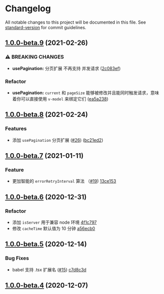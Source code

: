 # Changelog

All notable changes to this project will be documented in this file. See [standard-version](https://github.com/conventional-changelog/standard-version) for commit guidelines.

## [1.0.0-beta.9](https://github.com/attojs/vue-request/compare/v1.0.0-beta.8...v1.0.0-beta.9) (2021-02-26)

### ⚠ BREAKING CHANGES

- **usePagination:** 分页扩展 不再支持 并发请求 ([2c083ef](https://github.com/attojs/vue-request/commit/2c083ef1ab5319947a7db6d86110f65da569085e))

### Refactor

- **usePagination:** `current` 和 `pageSize` 能够被修改并且能同时触发请求，意味着你可以直接使用 `v-model` 来绑定它们 ([ea5a238](https://github.com/attojs/vue-request/commit/ea5a23876322e744c0998ae5bfd787e93bd66e1f))

## [1.0.0-beta.8](https://github.com/attojs/vue-request/compare/v1.0.0-beta.7...v1.0.0-beta.8) (2021-02-24)

### Features

- 添加 `usePagination` 分页扩展 ([#26](https://github.com/attojs/vue-request/issues/26)) ([bc21ed2](https://github.com/attojs/vue-request/commit/bc21ed2f42ce2307a69a758de9b741fb18dd0a6c))

## [1.0.0-beta.7](https://github.com/AttoJS/vue-request/compare/v1.0.0-beta.6...v1.0.0-beta.7) (2021-01-11)

### Feature

- 更加智能的 `errorRetryInterval` 算法 （[#19](https://github.com/AttoJS/vue-request/pull/19)) [13ce153](https://github.com/AttoJS/vue-request/commit/13ce153f5eaafab8d9ffdfac5ec771f35142df23)

## [1.0.0-beta.6](https://github.com/attojs/vue-request/compare/v1.0.0-beta.5...v1.0.0-beta.6) (2020-12-31)

### Refactor

- 添加 `isServer` 用于兼容 node 环境 [4f1c797](https://github.com/AttoJS/vue-request/commit/4f1c7971bed7eb45c68a1d9ae89a2134a29cd7aa)
- 修改 `cacheTime` 默认值为 10 分钟 [a56ecb0](https://github.com/AttoJS/vue-request/commit/a56ecb012dea93996bf61a2bc4228cd7a7f98a42)

## [1.0.0-beta.5](https://github.com/attojs/vue-request/compare/v1.0.0-beta.4...v1.0.0-beta.5) (2020-12-14)

### Bug Fixes

- babel 支持 .tsx 扩展名 ([#15](https://github.com/AttoJS/vue-request/issues/15)) [c7d8c3d](https://github.com/AttoJS/vue-request/commit/c7d8c3de463dc50c3b81f2347467a4b98b22ab80)

## [1.0.0-beta.4](https://github.com/attojs/vue-request/compare/v1.0.0-beta.3...v1.0.0-beta.4) (2020-12-07)

